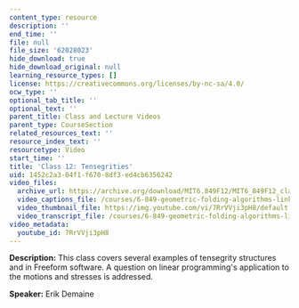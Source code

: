 ```yaml
---
content_type: resource
description: ''
end_time: ''
file: null
file_size: '62028023'
hide_download: true
hide_download_original: null
learning_resource_types: []
license: https://creativecommons.org/licenses/by-nc-sa/4.0/
ocw_type: ''
optional_tab_title: ''
optional_text: ''
parent_title: Class and Lecture Videos
parent_type: CourseSection
related_resources_text: ''
resource_index_text: ''
resourcetype: Video
start_time: ''
title: 'Class 12: Tensegrities'
uid: 1452c2a3-04f1-f670-8df3-ed4cb6356242
video_files:
  archive_url: https://archive.org/download/MIT6.849F12/MIT6_849F12_class12_300k.mp4
  video_captions_file: /courses/6-849-geometric-folding-algorithms-linkages-origami-polyhedra-fall-2012/5c71802ddc1e5f9ab8fdefd03fe977ac_7RrVVji3pH8.vtt
  video_thumbnail_file: https://img.youtube.com/vi/7RrVVji3pH8/default.jpg
  video_transcript_file: /courses/6-849-geometric-folding-algorithms-linkages-origami-polyhedra-fall-2012/ba19a6c695e42e4967618790e0308248_7RrVVji3pH8.pdf
video_metadata:
  youtube_id: 7RrVVji3pH8
---
```


**Description:** This class covers several examples of tensegrity structures and in Freeform software. A question on linear programming's application to the motions and stresses is addressed.

**Speaker:** Erik Demaine

